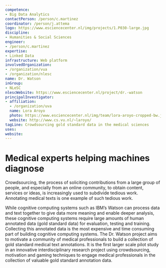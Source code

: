 ```yaml
---
competence:
- Big Data Analytics
contactPerson: /person/c.martinez
coordinator: /person/j.attema
logo: https://www.esciencecenter.nl/img/projects/1.P030-large.jpg
discipline:
- Humanities & Social Sciences
engineer:
- /person/c.martinez
expertise:
- Linked Data
infrastructure: Web platform
involvedOrganization:
- /organization/vua
- /organization/nlesc
name: Dr. Watson
inGroup:
- NLeSC
nlescWebsite: https://www.esciencecenter.nl/project/dr.-watson
principalInvestigator:
- affiliation:
  - /organization/uva
  name: Lora Aroyo
  photo: https://www.esciencecenter.nl/img/team/lora-aroyo-cropped-bw.jpg
  website: http://www.cs.vu.nl/~laroyo/
tagLine: Crowdsourcing gold standard data in the medical sciences
uses:
website:
---
```

# Medical experts helping machines diagnose

Crowdsourcing, the process of soliciting contributions from a large group of people, and especially from an online community, to obtain content, services or ideas, is increasingly used to subdivide tedious work. Annotating medical texts is one example of such tedious work.

While cognitive computing systems such as IBM’s Watson can process data and text together to give data more meaning and enable deeper analysis, these cognitive computing systems require large amounts of human annotated data (gold standard data) for evaluation, testing and training. Collecting this annotated data is the most expensive and time consuming part of building cognitive computing systems. The Dr. Watson project aims to motivate a community of medical professionals to build a collection of gold standard medical text annotations. It is the first larger scale pilot study in an innovative interdisciplinary research project using crowdsourcing, motivation and gaming techniques to engage medical professionals in the collection of valuable gold standard annotation data.

